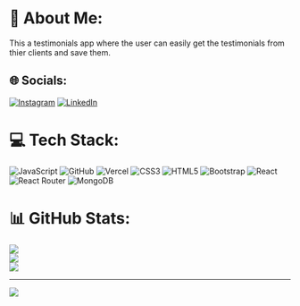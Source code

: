 # 💫 About Me:
This a testimonials app where the user can easily get the testimonials from thier clients and save them.


## 🌐 Socials:
[![Instagram](https://img.shields.io/badge/Instagram-%23E4405F.svg?logo=Instagram&logoColor=white)](https://instagram.com/usman_awan_00) [![LinkedIn](https://img.shields.io/badge/LinkedIn-%230077B5.svg?logo=linkedin&logoColor=white)](https://linkedin.com/in/muhammad-usman-awan-a77906280) 

# 💻 Tech Stack:
![JavaScript](https://img.shields.io/badge/javascript-%23323330.svg?style=for-the-badge&logo=javascript&logoColor=%23F7DF1E) ![GitHub](https://img.shields.io/badge/github-%23121011.svg?style=for-the-badge&logo=github&logoColor=white) ![Vercel](https://img.shields.io/badge/vercel-%23000000.svg?style=for-the-badge&logo=vercel&logoColor=white) ![CSS3](https://img.shields.io/badge/css3-%231572B6.svg?style=for-the-badge&logo=css3&logoColor=white) ![HTML5](https://img.shields.io/badge/html5-%23E34F26.svg?style=for-the-badge&logo=html5&logoColor=white) ![Bootstrap](https://img.shields.io/badge/bootstrap-%238511FA.svg?style=for-the-badge&logo=bootstrap&logoColor=white) ![React](https://img.shields.io/badge/react-%2320232a.svg?style=for-the-badge&logo=react&logoColor=%2361DAFB) ![React Router](https://img.shields.io/badge/React_Router-CA4245?style=for-the-badge&logo=react-router&logoColor=white) ![MongoDB](https://img.shields.io/badge/MongoDB-%234ea94b.svg?style=for-the-badge&logo=mongodb&logoColor=white)
# 📊 GitHub Stats:
![](https://github-readme-stats.vercel.app/api?username=UsmanDevCraft&theme=dark&hide_border=false&include_all_commits=false&count_private=false)<br/>
![](https://github-readme-streak-stats.herokuapp.com/?user=UsmanDevCraft&theme=dark&hide_border=false)<br/>
![](https://github-readme-stats.vercel.app/api/top-langs/?username=UsmanDevCraft&theme=dark&hide_border=false&include_all_commits=false&count_private=false&layout=compact)

---
[![](https://visitcount.itsvg.in/api?id=UsmanDevCraft&icon=0&color=0)](https://visitcount.itsvg.in)

<!-- Proudly created with GPRM ( https://gprm.itsvg.in ) -->
